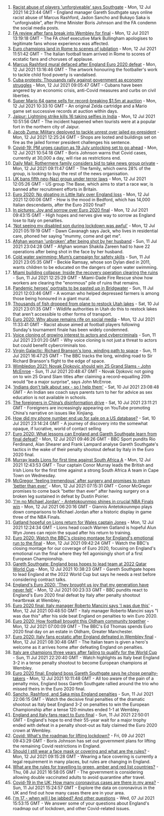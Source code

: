 1. [Racist abuse of players 'unforgiveable' says Southgate](https://www.bbc.co.uk/sport/football/57800431) - Mon, 12 Jul 2021 14:23:44 GMT - England manager Gareth Southgate says online racist abuse of Marcus Rashford, Jadon Sancho and Bukayo Saka is "unforgivable", after Prime Minister Boris Johnson and the FA condemn the social media posts.
2. [FA review after fans break into Wembley for final](https://www.bbc.co.uk/news/uk-57803366) - Mon, 12 Jul 2021 13:19:18 GMT - The FA chief executive Mark Bullingham apologises to legitimate fans whose experience was affected.
3. [Euro champions land in Rome to scenes of jubilation](https://www.bbc.co.uk/news/world-europe-57807856) - Mon, 12 Jul 2021 11:51:42 GMT - The Italian football team arrived in Rome to scores of ecstatic fans and choruses of applause.
4. [Marcus Rashford mural defaced after England Euro 2020 defeat](https://www.bbc.co.uk/news/uk-england-manchester-57803161) - Mon, 12 Jul 2021 13:16:46 GMT - The artwork honouring the footballer's work to tackle child food poverty is vandalised.
5. [Cuba protests: Thousands rally against government as economy struggles](https://www.bbc.co.uk/news/world-latin-america-57799852) - Mon, 12 Jul 2021 09:05:47 GMT - Cubans have been angered by an economic crisis, anti-Covid measures and curbs on civil liberties.
6. [Super Mario 64 game sells for record-breaking $1.5m at auction](https://www.bbc.co.uk/news/technology-57804089) - Mon, 12 Jul 2021 10:33:10 GMT - An original Zelda cartridge and a Mario game set successive records at auction within days.
7. [Jaipur: Lightning strike kills 16 taking selfies in India](https://www.bbc.co.uk/news/world-asia-india-57801398) - Mon, 12 Jul 2021 10:51:56 GMT - The incident happened when tourists were at a popular fort in the northern city of Jaipur.
8. [Jacob Zuma: Military deployed to tackle unrest over jailed ex-president](https://www.bbc.co.uk/news/world-africa-57803513) - Mon, 12 Jul 2021 12:25:24 GMT - Shops are looted and buildings set on fire as the jailed former president challenges his sentence.
9. [Covid-19: PM urges caution as 19 July unlocking set to go ahead](https://www.bbc.co.uk/news/uk-57797657) - Mon, 12 Jul 2021 10:54:18 GMT - Boris Johnson warns that Covid cases, currently at 30,000 a day, will rise as restrictions end.
10. [Daily Mail: Rothermere family considers bid to take news group private](https://www.bbc.co.uk/news/business-57795105) - Mon, 12 Jul 2021 09:11:47 GMT - The family, which owns 28% of the group, is looking to buy the rest of the news organisation.
11. [UK bans fifth neo-Nazi group under terror laws](https://www.bbc.co.uk/news/uk-57806800) - Mon, 12 Jul 2021 12:05:26 GMT - US group The Base, which aims to start a race war, is banned after recruitment efforts in Britain.
12. [Euro 2020: No gloating in Little Italy over England loss](https://www.bbc.co.uk/news/uk-england-beds-bucks-herts-57783715) - Mon, 12 Jul 2021 12:00:06 GMT - How is the mood in Bedford, which has 14,000 Italian descendants, after the Euro 2020 final?
13. [In pictures: Joy and sorrow over Euro 2020 final](https://www.bbc.co.uk/news/in-pictures-57796519) - Mon, 12 Jul 2021 09:43:15 GMT - High hopes and nerves give way to sorrow as England lose to Italy on penalties.
14. ['Not seeing my disabled son during lockdown was awful'](https://www.bbc.co.uk/news/uk-wales-57782572) - Mon, 12 Jul 2021 05:19:19 GMT - Dawn Cavanagh says Jack, who lives in residential care, phoned her saying "mummy, come and get me".
15. [Afghan woman 'unbroken' after being shot by her husband](https://www.bbc.co.uk/news/world-asia-57779841) - Sun, 11 Jul 2021 23:04:28 GMT - Afghan woman Shakila Zareen had to have 22 operations after being shot in the face by her husband.
16. [Cold water swimming: Mum’s campaign for safety skills](https://www.bbc.co.uk/news/uk-57777429) - Sun, 11 Jul 2021 23:05:35 GMT - Beckie Ramsay, whose son Dylan died in 2011, wants children to be educated on the dangers of open water swimming.
17. [Miami building collapse: Inside the recovery operation clearing the ruins](https://www.bbc.co.uk/news/world-us-canada-57795441) - Sun, 11 Jul 2021 12:25:29 GMT - Miami-Dade Fire Rescue show how workers are clearing the "enormous" pile of ruins that remains.
18. [Pandemic heroes' portraits to be pasted up in Bridgwater](https://www.bbc.co.uk/news/uk-england-somerset-57788657) - Sun, 11 Jul 2021 12:03:46 GMT - A woman who helped depressed farmers is among those being honoured in a giant mural.
19. [Thousands of fish dropped from plane to restock Utah lakes](https://www.bbc.co.uk/news/world-us-canada-57793082) - Sat, 10 Jul 2021 23:01:35 GMT - Wildlife authorities in Utah do this to restock lakes that aren't accessible to other forms of transport.
20. [Euro 2020: Why abuse remains rife on social media](https://www.bbc.co.uk/news/technology-57803940) - Mon, 12 Jul 2021 11:33:41 GMT - Racist abuse aimed at football players following Sunday's tournament finale has been widely condemned.
21. [Voice cloning of growing interest to actors and cybercriminals](https://www.bbc.co.uk/news/business-57761873) - Sun, 11 Jul 2021 23:01:20 GMT - Why voice cloning is not just a threat to actors but could benefit cybercriminals too.
22. [Virgin Galactic: Richard Branson's long, winding path to space](https://www.bbc.co.uk/news/science-environment-57798167) - Sun, 11 Jul 2021 16:47:25 GMT - The BBC tracks the long, winding road to Sir Richard Branson's flight to the edge of space.
23. [Wimbledon 2021: Novak Djokovic should win 25 Grand Slams - John McEnroe](https://www.bbc.co.uk/sport/tennis/57768307) - Sun, 11 Jul 2021 20:48:47 GMT - Novak Djokovic not going on to win 25 Grand Slam titles after claiming a record-equalling 20th would "be a major surprise", says John McEnroe.
24. ['Indians don't talk about sex - so I help them'](https://www.bbc.co.uk/news/stories-56838660) - Sat, 10 Jul 2021 23:08:48 GMT - An Indian sex coach says parents turn to her for advice as sex education is not available in schools.
25. [The foreigners in China’s disinformation drive](https://www.bbc.co.uk/news/world-asia-china-57780023) - Sat, 10 Jul 2021 23:11:21 GMT - Foreigners are increasingly appearing on YouTube promoting China's narrative on issues like Xinjiang.
26. [How did my phone number end up for sale on a US database?](https://www.bbc.co.uk/news/technology-57443597) - Sat, 10 Jul 2021 23:14:24 GMT - A journey of discovery into the somewhat opaque, if lucrative, world of contact selling
27. [Euro 2020: What lessons can England and Gareth Southgate learn from final defeat?](https://www.bbc.co.uk/sport/av/football/57800781) - Mon, 12 Jul 2021 09:46:26 GMT - BBC Sport pundits Rio Ferdinand, Alan Shearer and Frank Lampard analyse Gareth Southgate's tactics in the wake of their penalty shootout defeat by Italy in the Euro 2020 final.
28. [Murray leads Lions for first time against South Africa A](https://www.bbc.co.uk/sport/rugby-union/57803880) - Mon, 12 Jul 2021 12:43:53 GMT - Tour captain Conor Murray leads the British and Irish Lions for the first time against a strong South Africa A team in Cape Town on Wednesday.
29. [McGregor 'feeling tremendous' after surgery and promises to return 'better than ever'](https://www.bbc.co.uk/sport/mixed-martial-arts/57802288) - Mon, 12 Jul 2021 07:15:31 GMT - Conor McGregor promises to come back "better than ever" after having surgery on a broken leg sustained in defeat by Dustin Poirier.
30. ['I'm no Michael Jordan' - Antetokounmpo shines in crucial NBA Finals win](https://www.bbc.co.uk/sport/basketball/57802115) - Mon, 12 Jul 2021 06:20:16 GMT - Giannis Antetokounmpo plays down comparisons to Michael Jordan after a historic display in game three of the NBA Finals.
31. [Gatland hopeful on Lions return for Wales captain Jones](https://www.bbc.co.uk/sport/rugby-union/57808079) - Mon, 12 Jul 2021 12:24:34 GMT - Lions head coach Warren Gatland is hopeful Alun Wyn Jones can rejoin the squad after his return to training.
32. [Euro 2020: Watch the BBC's closing montage for England's emotional run to the final](https://www.bbc.co.uk/sport/av/football/57805083) - Mon, 12 Jul 2021 09:42:24 GMT - Watch the BBC's closing montage for our coverage of Euro 2020, focusing on England's emotional run the final where they fell agonisingly short of a first European Championship.
33. [Gareth Southgate: England boss hopes to lead team at 2022 Qatar World Cup](https://www.bbc.co.uk/sport/football/57802291) - Mon, 12 Jul 2021 10:38:23 GMT - Gareth Southgate hopes to lead England at the 2022 World Cup but says he needs a rest before considering contract talks.
34. [England's Euro 2020: 'They brought us joy that my generation have never felt'](https://www.bbc.co.uk/sport/football/57800201) - Mon, 12 Jul 2021 00:23:33 GMT - BBC pundits react to England's Euro 2020 final defeat by Italy after penalty shootout heartbreak at Wembley.
35. [Euro 2020 final: Italy manager Roberto Mancini says 'I was due this'](https://www.bbc.co.uk/sport/football/57800386) - Mon, 12 Jul 2021 00:48:50 GMT - Italy manager Roberto Mancini says "I was due this" after his side beat England on penalties to win Euro 2020.
36. [Euro 2020: How football brought this Oldham community together](https://www.bbc.co.uk/news/uk-england-57802604) - Mon, 12 Jul 2021 07:00:09 GMT - The BBC's Ed Thomas spends Euro 2020 final day on an estate in Oldham, Greater Manchester.
37. [Euro 2020: Italy fans ecstatic after England defeated in Wembley final](https://www.bbc.co.uk/news/world-europe-57800151) - Mon, 12 Jul 2021 08:30:48 GMT - The Italian team is given a hero's welcome as it arrives home after defeating England on penalties.
38. [Italy are champions three years after failing to qualify for the World Cup  ](https://www.bbc.co.uk/sport/av/football/57799875) - Sun, 11 Jul 2021 22:20:40 GMT - Watch highlights as Italy beat England 3-2 in a tense penalty shootout to become European champions at Wembley.
39. [Euro 2020 final: England boss Gareth Southgate says he chose penalty-takers](https://www.bbc.co.uk/sport/football/57800291) - Mon, 12 Jul 2021 10:11:48 GMT - All too aware of the pain of a penalty miss, England boss Gareth Southgate rallied around the trio who missed theirs in the Euro 2020 final.
40. [Sancho, Rashford, and Saka miss England penalties](https://www.bbc.co.uk/sport/av/football/57800161) - Sun, 11 Jul 2021 22:06:15 GMT - Watch the decisive final penalties of the dramatic shootout as Italy beat England 3-2 on penalties to win the European Championship after a tense 120 minutes ended 1-1 at Wembley.
41. [England and Italy fans react to Euro final](https://www.bbc.co.uk/news/uk-57798771) - Sun, 11 Jul 2021 22:50:01 GMT - England's hope to end their 55-year wait for a major trophy ended with defeat in a penalty shoot-out as Italy claimed the Euro 2020 crown at Wembley.
42. [Covid: What's the roadmap for lifting lockdown?](https://www.bbc.co.uk/news/explainers-52530518) - Fri, 09 Jul 2021 09:43:29 GMT - Boris Johnson has set out government plans for lifting the remaining Covid restrictions in England.
43. [Should I still wear a face mask or covering and what are the rules?](https://www.bbc.co.uk/news/health-51205344) - Mon, 12 Jul 2021 09:15:28 GMT - Wearing a face covering is currently a legal requirement in many places, but rules are changing in England.
44. [What are the rules for travelling to green, amber and red list countries?](https://www.bbc.co.uk/news/explainers-52544307) - Thu, 08 Jul 2021 16:58:05 GMT - The government is considering allowing double vaccinated adults to avoid quarantine after travel.
45. [Covid-19 in the UK: How many coronavirus cases are there in my area?](https://www.bbc.co.uk/news/uk-51768274) - Sun, 11 Jul 2021 15:24:57 GMT - Explore the data on coronavirus in the UK and find out how many cases there are in your area.
46. [I'm 17 - when will I be jabbed? And other questions](https://www.bbc.co.uk/news/world-asia-china-51176409) - Wed, 07 Jul 2021 15:53:15 GMT - We answer some of your questions about England's roadmap out of lockdown, and other Covid-related issues.
